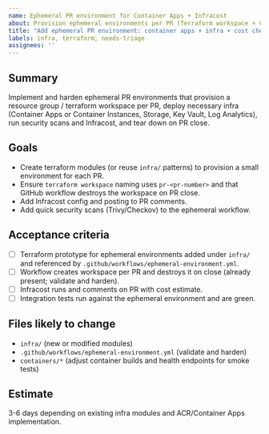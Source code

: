 ```yaml
---
name: Ephemeral PR environment for Container Apps + Infracost
about: Provision ephemeral environments per PR (Terraform workspace + Container Apps + Key Vault + Storage) and wire Infracost and security scans
title: "Add ephemeral PR environment: container apps + infra + cost checks"
labels: infra, terraform, needs-triage
assignees: ''
---
```


## Summary

Implement and harden ephemeral PR environments that provision a resource group / terraform workspace per PR, deploy necessary infra (Container Apps or Container Instances, Storage, Key Vault, Log Analytics), run security scans and Infracost, and tear down on PR close.

## Goals

- Create terraform modules (or reuse `infra/` patterns) to provision a small environment for each PR.
- Ensure `terraform workspace` naming uses `pr-<pr-number>` and that GitHub workflow destroys the workspace on PR close.
- Add Infracost config and posting to PR comments.
- Add quick security scans (Trivy/Checkov) to the ephemeral workflow.

## Acceptance criteria

- [ ] Terraform prototype for ephemeral environments added under `infra/` and referenced by `.github/workflows/ephemeral-environment.yml`.
- [ ] Workflow creates workspace per PR and destroys it on close (already present; validate and harden).
- [ ] Infracost runs and comments on PR with cost estimate.
- [ ] Integration tests run against the ephemeral environment and are green.

## Files likely to change

- `infra/` (new or modified modules)
- `.github/workflows/ephemeral-environment.yml` (validate and harden)
- `containers/*` (adjust container builds and health endpoints for smoke tests)

## Estimate

3-6 days depending on existing infra modules and ACR/Container Apps implementation.
